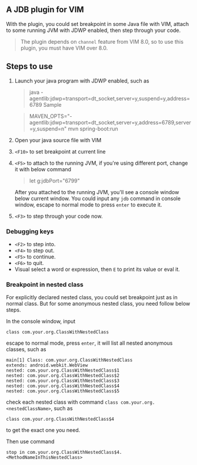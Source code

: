 ## A JDB plugin for VIM

With the plugin, you could set breakpoint in some Java file with VIM, attach to some running JVM with JDWP enabled, then step through your code.

> The plugin depends on `channel` feature from VIM 8.0, so to use this plugin, you must have VIM over 8.0.

## Steps to use

1. Launch your java program with JDWP enabled, such as

    >java -agentlib:jdwp=transport=dt_socket,server=y,suspend=y,address=6789 Sample

    >MAVEN_OPTS="-agentlib:jdwp=transport=dt_socket,server=y,address=6789,server=y,suspend=n" mvn spring-boot:run

1. Open your java source file with VIM

1. `<F10>` to set breakpoint at current line

1. `<F5>` to attach to the running JVM, if you're using different port, change it with below command

    >let g:jdbPort="6799"

    After you attached to the running JVM, you'll see a console window below current window. You could input any `jdb` command in console window, escape to normal mode to press `enter` to execute it.

1. `<F3>` to step through your code now.

### Debugging keys
* `<F2>` to step into.
* `<F4>` to step out.
* `<F5>` to continue.
* `<F6>` to quit.
* Visual select a word or expression, then `E` to print its value or eval it.

### Breakpoint in nested class

For explicitly declared nested class, you could set breakpoint just as in normal class. But for some anonymous nested class, you need follow below steps.

In the console window, input

    class com.your.org.ClassWithNestedClass

escape to normal mode, press `enter`, it will list all nested anonymous classes, such as

    main[1] Class: com.your.org.ClassWithNestedClass
    extends: android.webkit.WebView
    nested: com.your.org.ClassWithNestedClass$1
    nested: com.your.org.ClassWithNestedClass$2
    nested: com.your.org.ClassWithNestedClass$3
    nested: com.your.org.ClassWithNestedClass$4
    nested: com.your.org.ClassWithNestedClass$5

check each nested class with command `class com.your.org.<nestedClassName>`, such as

    class com.your.org.ClassWithNestedClass$4

to get the exact one you need.

Then use command

    stop in com.your.org.ClassWithNestedClass$4.<MethodNameInThisNestedClass>
